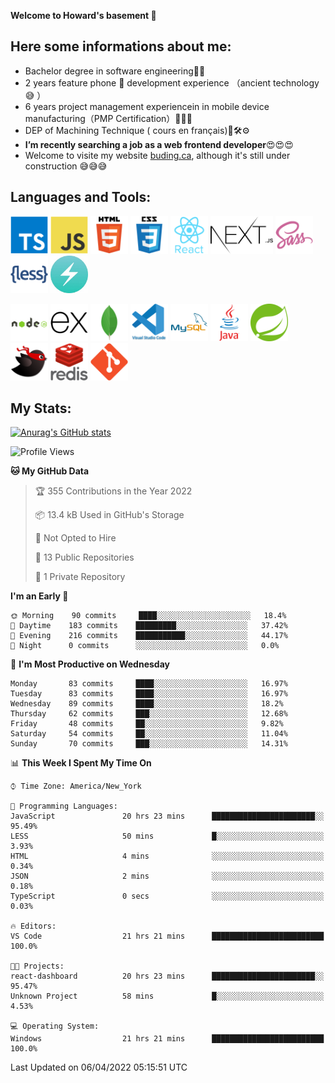 **Welcome to Howard's basement  👋**
<!--
**howardding2000/howardding2000** is a ✨ _special_ ✨ repository because its `README.md` (this file) appears on your GitHub profile.

Here are some ideas to get you started: -->

**Here some informations about me:**  
---
- Bachelor degree in software engineering:man_student:
- 2 years feature phone :iphone: development experience （ancient technology :sweat_smile:	）
- 6 years project management experiencein in mobile device manufacturing（PMP Certification）:briefcase::necktie::pencil:
- DEP of Machining Technique ( cours en français):toolbox::hammer_and_wrench::gear:
- __I’m recently searching a job as a web frontend developer__:heart_eyes::heart_eyes::heart_eyes:
- Welcome to visite my website <a href="https://www.buding.ca">buding.ca</a>, although it's still under construction :sweat_smile::sweat_smile::sweat_smile:
<!-- __I’m currently coding with Reactjs, TypeScript, Nextjs, Chakra UI__ :computer::computer_mouse::muscle:-->
**Languages and Tools:**  
---

<a href="#"><img height="60" src="./assets/icons/typescript.svg" alt="TypeScript"></a>
<a href="#"><img height="60" src="./assets/icons/javascript.svg" alt="JavaScript"></a>
<a href="#"><img height="60" src="./assets/icons/html5.svg" alt="html5"></a>
<a href="#"><img height="60" src="./assets/icons/css3.svg" alt="CSS3"></a>
<a href="#"><img height="60" src="./assets/icons/react.svg" alt="React"></a>
<a href="#"><img height="60" src="./assets/icons/nextjs.svg" alt="Nextjs"></a>
<a href="#"><img height="60" src="./assets/icons/sass.svg" alt="SASS"></a>
<a href="#"><img height="60" src="./assets/icons/less.svg" alt="LESS"></a>
<a href="#"><img height="60" src="./assets/icons/logo-chakra-400x400.jpg" alt="Chakra UI"></a>
<!--<a href="#"><img height="60" src="./assets/icons/bootstrap.svg" alt="Bootstrap"></a>-->
<a href="#"><img height="60" src="./assets/icons/nodejs.svg" alt="nodejs"></a>
<a href="#"><img height="60" src="./assets/icons/express.svg" alt="express"></a>
<a href="#"><img height="60" src="./assets/icons/mongodb.svg" alt="mongodb"></a>
<a href="#"><img height="60" src="./assets/icons/vscode.svg" alt="vscode"></a>
<a href="#"><img height="60" src="./assets/icons/mysql.svg" alt="MySQL"></a>
<a href="#"><img height="60" src="./assets/icons/java.svg" alt="JAVA"></a>
<a href="#"><img height="60" src="./assets/icons/spring.svg" alt="SpringBoot 2"></a>
<a href="#"><img height="60" src="./assets/icons/mybatis.svg" alt="MyBatis"></a>
<a href="#"><img height="60" src="./assets/icons/redis.svg" alt="Redis"></a>
<a href="#"><img height="60" src="./assets/icons/git.svg" alt="git"></a>
<!--<a href="#"><img height="60" src="./assets/icons/docker.svg" alt="docker"></a>-->
<!--<a href="#"><img height="60" src="./assets/icons/bash.svg" alt="bash"></a>-->
<!--<a href="#"><img height="60" src="./assets/icons/linux.svg" alt="Linux"></a>-->


**My Stats:**  
---
[![Anurag's GitHub stats](https://github-readme-stats.vercel.app/api?username=howardding2000&show_icons=true&theme=default)](#)

<!--START_SECTION:waka-->
![Profile Views](http://img.shields.io/badge/Profile%20Views-8-blue)

**🐱 My GitHub Data** 

> 🏆 355 Contributions in the Year 2022
 > 
> 📦 13.4 kB Used in GitHub's Storage 
 > 
> 🚫 Not Opted to Hire
 > 
> 📜 13 Public Repositories 
 > 
> 🔑 1 Private Repository 
 > 
**I'm an Early 🐤** 

```text
🌞 Morning    90 commits     ████░░░░░░░░░░░░░░░░░░░░░   18.4% 
🌆 Daytime    183 commits    █████████░░░░░░░░░░░░░░░░   37.42% 
🌃 Evening    216 commits    ███████████░░░░░░░░░░░░░░   44.17% 
🌙 Night      0 commits      ░░░░░░░░░░░░░░░░░░░░░░░░░   0.0%

```
📅 **I'm Most Productive on Wednesday** 

```text
Monday       83 commits     ████░░░░░░░░░░░░░░░░░░░░░   16.97% 
Tuesday      83 commits     ████░░░░░░░░░░░░░░░░░░░░░   16.97% 
Wednesday    89 commits     ████░░░░░░░░░░░░░░░░░░░░░   18.2% 
Thursday     62 commits     ███░░░░░░░░░░░░░░░░░░░░░░   12.68% 
Friday       48 commits     ██░░░░░░░░░░░░░░░░░░░░░░░   9.82% 
Saturday     54 commits     ██░░░░░░░░░░░░░░░░░░░░░░░   11.04% 
Sunday       70 commits     ███░░░░░░░░░░░░░░░░░░░░░░   14.31%

```


📊 **This Week I Spent My Time On** 

```text
⌚︎ Time Zone: America/New_York

💬 Programming Languages: 
JavaScript               20 hrs 23 mins      ███████████████████████░░   95.49% 
LESS                     50 mins             █░░░░░░░░░░░░░░░░░░░░░░░░   3.93% 
HTML                     4 mins              ░░░░░░░░░░░░░░░░░░░░░░░░░   0.34% 
JSON                     2 mins              ░░░░░░░░░░░░░░░░░░░░░░░░░   0.18% 
TypeScript               0 secs              ░░░░░░░░░░░░░░░░░░░░░░░░░   0.03%

🔥 Editors: 
VS Code                  21 hrs 21 mins      █████████████████████████   100.0%

🐱‍💻 Projects: 
react-dashboard          20 hrs 23 mins      ███████████████████████░░   95.47% 
Unknown Project          58 mins             █░░░░░░░░░░░░░░░░░░░░░░░░   4.53%

💻 Operating System: 
Windows                  21 hrs 21 mins      █████████████████████████   100.0%

```


 Last Updated on 06/04/2022 05:15:51 UTC
<!--END_SECTION:waka-->

<!-- need to replace the icon sources

[![Top Langs](https://github-readme-stats.vercel.app/api/top-langs/?username=howardding2000&layout=compact)](#)

- 👯 I’m looking to collaborate on ...
- 🤔 I’m looking for help with ...
- 💬 Ask me about ...
- 📫 How to reach me: ...
- 😄 Pronouns: ...
- ⚡ Fun fact: ...
-->
